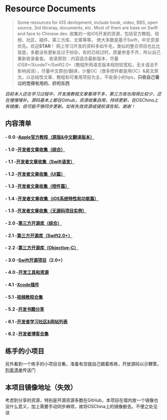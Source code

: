 # Resource Documents

> Some resources for iOS devlopment, include book, video, BBS, open source, 3rd libraray, documents, etc. Most of them are base on Swift and face to Chinese dev.
> 收集的一些iOS开发的资源，包括官方教程、视频、社区、插件、第三方库、文章等等， 绝大多数是基于Swift，中文资源优先。欢迎**STAR**！
> 网上学习开发的资料多如牛毛，类似的整合项目也比比皆是，多数没有更新且过于纷杂，有的已经过时，质量参差不齐，所以自己重新收录备查。
> 收录原则：内容适合最新版本，尽量iOS8+/Xcode7+/Swift2.0+（教程所用语言版本规则较宽松，无关语法不影响阅读），尽量中文原创/翻译，少量OC（很多控件都是用OC）&英文原文。以总结性文章、教程和可重用项目为主，不收录小的tips，**只收自己看过的觉得有用的、好的东西**

_目前本人还在学习过程中，开发类教程文章看得不多，第三方库也用得比较少，还在慢慢增补。源码基本上都在Github，资源收集自用，持续更新，在OSChina上有镜像，但可能不够同步更新。如有失效资源或侵权请告知，谢谢！_

## 内容清单
#### - 0.0 -[Apple官方教程（原版&中文翻译版本）][1]
#### - 1.0 -[开发者文章收集（综合）][2]
#### - 1.1 -[开发者文章收集（Swift语言）][3]
#### - 1.2 -[开发者文章收集（UI篇）][4]
#### - 1.3 -[开发者文章收集（控件篇）][5]
#### - 1.4 -[开发者文章收集（iOS系统特性和功能篇）][6]
#### - 1.5 -[开发者文章收集（无源码项目实例）][7]
#### - 2.0 -[第三方开源库（综合）][8]
#### - 2.1 -[第三方开源库（Swift2.0+）][9]
#### - 2.2 -[第三方开源库（Objective-C）][10] 
#### - 3.0 -[Swift开源项目][11]（2.0+）
#### - 4.0 -[开发工具和资源][12]
#### - 4.1 -[Xcode插件][13]
#### - 5.1 -[视频教程合集][14]
#### - 5.2 -[开发书籍分享][15]
#### - 6.1 -[开发者学习社区&网站列表][16]
#### - 6.2 -[开发者博客合集][17]

## 练手的小项目
另外看到一个练手的小项目合集，准备有空就自己跟着练练，开放源码以示鞭策，[列表清单][18]传送门

## 本项目镜像地址（失效）
考虑到分享的资源，特别是开源资源多数在GitHub，本项目在墙内放一个镜像也没什么意义，加上需要手动同步麻烦，故将OSChina上的镜像删去。不便之处见谅

[1]:	0.0fromApple.md
[2]:	1.0other.md
[3]:	1.1swift.md
[4]:	1.2UI.md
[5]:	1.3widget.md
[6]:	1.4iosFunction.md
[7]:	1.5project.md
[8]:	2.03rdLib.md
[9]:	2.1swiftLib.md
[10]:	2.2ocLib.md
[11]:	3.0SwiftProject.md
[12]:	4.0ToolAndRes.md
[13]:	4.1Xcode.md
[14]:	5.1Video.md
[15]:	5.2books.md
[16]:	6.1bbs.md
[17]:	6.2blog.md
[18]:	tryList.md